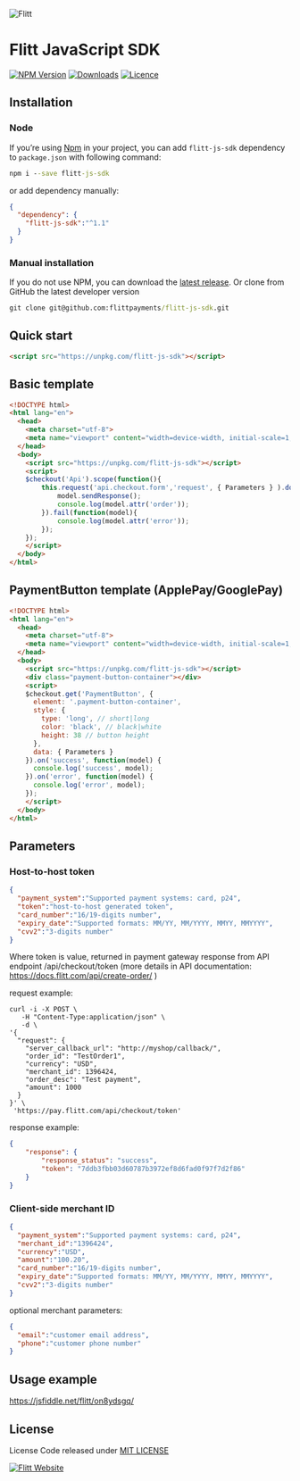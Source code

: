 ![Flitt](https://flitt.com/wp-content/uploads/2024/09/Group.svg)
# Flitt JavaScript SDK

[![NPM Version](https://img.shields.io/npm/v/flitt-js-sdk.svg)](https://www.npmjs.com/package/flitt-js-sdk)
[![Downloads](https://img.shields.io/npm/dt/flitt-js-sdk.svg)](https://www.npmjs.com/package/flitt-js-sdk)
[![Licence](https://img.shields.io/github/license/flittpayments/flitt-js-sdk.svg)](https://github.com/flittpayments/flitt-js-sdk)

## Installation

### Node

If you’re using [Npm](https://npmjs.com/) in your project, you can add `flitt-js-sdk` dependency to `package.json`
with following command:

```cmd
npm i --save flitt-js-sdk
```

or add dependency manually:

```json
{
  "dependency": {
    "flitt-js-sdk":"^1.1"
  }
}
```
### Manual installation

If you do not use NPM, you can download the
[latest release](https://github.com/flittpayments/flitt-js-sdk/releases).
Or clone from GitHub the latest developer version
```cmd
git clone git@github.com:flittpayments/flitt-js-sdk.git
```


## Quick start

```html
<script src="https://unpkg.com/flitt-js-sdk"></script>
```

## Basic template

```html
<!DOCTYPE html>
<html lang="en">
  <head>
    <meta charset="utf-8">
    <meta name="viewport" content="width=device-width, initial-scale=1, shrink-to-fit=no">
  </head>
  <body>
    <script src="https://unpkg.com/flitt-js-sdk"></script>
    <script>
    $checkout('Api').scope(function(){
        this.request('api.checkout.form','request', { Parameters } ).done(function(model){
            model.sendResponse();
            console.log(model.attr('order'));
        }).fail(function(model){
            console.log(model.attr('error'));
        });
    });
    </script>
  </body>
</html>
```

## PaymentButton template (ApplePay/GooglePay)

```html
<!DOCTYPE html>
<html lang="en">
  <head>
    <meta charset="utf-8">
    <meta name="viewport" content="width=device-width, initial-scale=1, shrink-to-fit=no">
  </head>
  <body>
    <script src="https://unpkg.com/flitt-js-sdk"></script>
    <div class="payment-button-container"></div>
    <script>
    $checkout.get('PaymentButton', {
      element: '.payment-button-container',
      style: {
        type: 'long', // short|long
        color: 'black', // black|white
        height: 38 // button height
      },
      data: { Parameters }
    }).on('success', function(model) {
      console.log('success', model);
    }).on('error', function(model) {
      console.log('error', model);
    });
    </script>
  </body>
</html>
```

## Parameters

### Host-to-host token

```json
{
  "payment_system":"Supported payment systems: card, p24",
  "token":"host-to-host generated token",
  "card_number":"16/19-digits number",
  "expiry_date":"Supported formats: MM/YY, MM/YYYY, MMYY, MMYYYY",
  "cvv2":"3-digits number"
}
```

Where token is value, returned in payment gateway response from API endpoint /api/checkout/token 
(more details in API documentation: https://docs.flitt.com/api/create-order/ )

request example:

```
curl -i -X POST \
   -H "Content-Type:application/json" \
   -d \
'{
  "request": {
    "server_callback_url": "http://myshop/callback/",
    "order_id": "TestOrder1",
    "currency": "USD",
    "merchant_id": 1396424,
    "order_desc": "Test payment",
    "amount": 1000
  }
}' \
 'https://pay.flitt.com/api/checkout/token'
```

response example:

```json
{
    "response": {
        "response_status": "success",
        "token": "7ddb3fbb03d60787b3972ef8d6fad0f97f7d2f86"
    }
}
```

### Client-side merchant ID

```json
{
  "payment_system":"Supported payment systems: card, p24",
  "merchant_id":"1396424",
  "currency":"USD",
  "amount":"100.20",
  "card_number":"16/19-digits number",
  "expiry_date":"Supported formats: MM/YY, MM/YYYY, MMYY, MMYYYY",
  "cvv2":"3-digits number"
}
```

optional merchant parameters:

```json
{
  "email":"customer email address",
  "phone":"customer phone number"
}
```
## Usage example

https://jsfiddle.net/flitt/on8ydsgq/

## License

License
Code released under [MIT LICENSE](https://github.com/flittpayments/flitt-js-sdk/blob/HEAD/LICENSE)

[![Flitt Website](https://img.shields.io/badge/flitt-payments-7087FC.svg)](https://flitt.com/)
